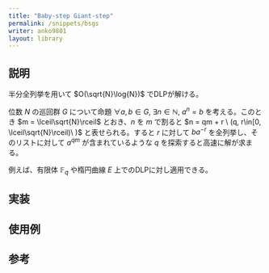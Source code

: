 ```yaml
---
title: "Baby-step Giant-step"
permalink: /snippets/bsgs
writer: anko9801
layout: library
---
```


## 説明

半分全列挙を用いて $O(\sqrt{N}\log{N})$ でDLPが解ける。

位数 $N$ の巡回群 $G$ について命題 $\forall a, b\in G$, $\exists n\in \mathbb{N}$, $a^n = b$ を考える。このとき $m = \lceil\sqrt{N}\rceil$ とおき、$n$ を $m$ で割ると $n = qm + r \ (q, r\in[0, \lceil\sqrt{N}\rceil)\ )$ と表せられる。すると $r$ に対して $ba^{-r}$ を全列挙し、そのリストに対して $a^{qm}$ が含まれているような $q$ を探索すると高速に解が求まる。

例えば、有限体 $\mathbb{F}_q$ や楕円曲線 $E$ 上でのDLPに対し適用できる。

## 実装

## 使用例

## 参考
